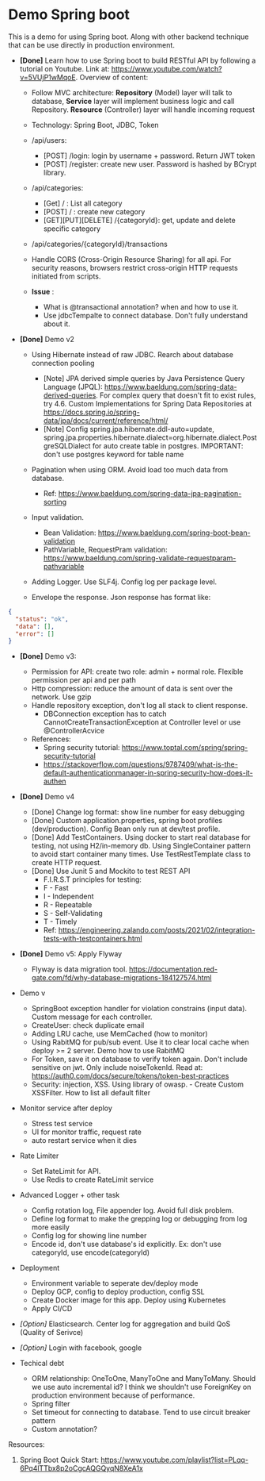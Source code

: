 # Demo Spring boot
This is a demo for using Spring boot. Along with other backend technique that can be use directly in production environment. 

- **[Done]** Learn how to use Spring boot to build RESTful API by following a tutorial on Youtube. Link at: https://www.youtube.com/watch?v=5VUjP1wMqoE. Overview of content:
    - Follow MVC architecture: **Repository** (Model) layer will talk to database, **Service** layer will implement business logic and call Repository. **Resource** (Controller) layer will handle incoming request 
    - Technology: Spring Boot, JDBC, Token
    - /api/users:
      - [POST] /login: login by username + password. Return JWT token
      - [POST] /register: create new user. Password is hashed by BCrypt library. 
    - /api/categories:
      - [Get] / : List all category 
      - [POST] / : create new category 
      - [GET][PUT][DELETE] /{categoryId}: get, update and delete specific category 
    - /api/categories/{categoryId}/transactions
    - Handle CORS (Cross-Origin Resource Sharing) for all api. For security reasons, browsers restrict cross-origin HTTP requests initiated from scripts. 

  - **Issue** :
      - What is @transactional annotation? when and how to use it.
      - Use jdbcTempalte to connect database. Don't fully understand about it.
    
- **[Done]** Demo v2
    - Using Hibernate instead of raw JDBC. Rearch about database connection pooling
      - [Note] JPA derived simple queries by Java Persistence Query Language (JPQL): https://www.baeldung.com/spring-data-derived-queries. For complex query that doesn't fit to exist rules, try 4.6. Custom Implementations for Spring Data Repositories at https://docs.spring.io/spring-data/jpa/docs/current/reference/html/
      - [Note] Config spring.jpa.hibernate.ddl-auto=update, spring.jpa.properties.hibernate.dialect=org.hibernate.dialect.PostgreSQLDialect for auto create table in postgres. IMPORTANT: don't use postgres keyword for table name

    - Pagination when using ORM. Avoid load too much data from database.
      - Ref: https://www.baeldung.com/spring-data-jpa-pagination-sorting
    - Input validation.
      - Bean Validation: https://www.baeldung.com/spring-boot-bean-validation
      - PathVariable, RequestPram validation: https://www.baeldung.com/spring-validate-requestparam-pathvariable
    - Adding Logger. Use SLF4j. Config log per package level. 
    - Envelope the response. Json response has format like: 
```json
{
  "status": "ok",
  "data": [],
  "error": []
}
```
     
     

- **[Done]** Demo v3:
    - Permission for API: create two role: admin + normal role. Flexible permission per api and per path  
    - Http compression: reduce the amount of data is sent over the network. Use gzip
    - Handle repository exception, don't log all stack to client response.
      - DBConnection exception has to catch CannotCreateTransactionException at Controller level or use @ControllerAcvice
    - References: 
        - Spring security tutorial: https://www.toptal.com/spring/spring-security-tutorial
        - https://stackoverflow.com/questions/9787409/what-is-the-default-authenticationmanager-in-spring-security-how-does-it-authen

- **[Done]** Demo v4
  - [Done] Change log format: show line number for easy debugging
  - [Done] Custom application.properties, spring boot profiles (dev/production). Config Bean only run at dev/test profile.
  - [Done] Add TestContainers. Using docker to start real database for testing, not using H2/in-memory db. Using SingleContainer pattern to avoid start container many times. Use TestRestTemplate class to create HTTP request.
  - [Done] Use Junit 5 and Mockito to test REST API
    - F.I.R.S.T principles for testing: 
    - F - Fast
    - I - Independent
    - R - Repeatable
    - S - Self-Validating
    - T - Timely
    - Ref: https://engineering.zalando.com/posts/2021/02/integration-tests-with-testcontainers.html 

- **[Done]** Demo v5: Apply Flyway 
  - Flyway is data migration tool. https://documentation.red-gate.com/fd/why-database-migrations-184127574.html
  
- Demo v
  - SpringBoot exception handler for violation constrains (input data). Custom message for each controller.  
  - CreateUser: check duplicate email
  - Adding LRU cache, use MemCached (how to monitor)
  - Using RabitMQ for pub/sub event. Use it to clear local cache when deploy >= 2 server. Demo how to use RabitMQ
  - For Token, save it on database to verify token again. Don't include sensitive on jwt. Only include noiseTokenId. Read at: https://auth0.com/docs/secure/tokens/token-best-practices
  - Security: injection, XSS. Using library of owasp.       - Create Custom XSSFilter. How to list all default filter

- Monitor service after deploy
    - Stress test service
    - UI for monitor traffic, request rate
    - auto restart service when it dies

- Rate Limiter
    - Set RateLimit for API.
    - Use Redis to create RateLimit service

- Advanced Logger + other task
    - Config rotation log, File appender log. Avoid full disk problem.
    - Define log format to make the grepping log or debugging from log more easily
    - Config log for showing line number 
    - Encode id, don't use database's id explicitly. Ex: don't use categoryId, use encode(categoryId)

- Deployment
    - Environment variable to seperate dev/deploy mode
    - Deploy GCP, config to deploy production, config SSL
    - Create Docker image for this app. Deploy using Kubernetes
    - Apply CI/CD
  
- *[Option]* Elasticsearch. Center log for aggregation and build QoS (Quality of Serivce)
- *[Option]* Login with facebook, google
- Techical debt
  - ORM relationship: OneToOne, ManyToOne and ManyToMany. Should we use auto incremental id? I think we shouldn't use ForeignKey on production environment because of performance.
  - Spring filter
  - Set timeout for connecting to database. Tend to use circuit breaker pattern
  - Custom annotation? 

Resources:
1. Spring Boot Quick Start: https://www.youtube.com/playlist?list=PLqq-6Pq4lTTbx8p2oCgcAQGQyqN8XeA1x